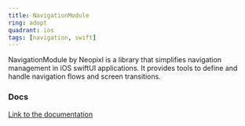 ```yaml
---
title: NavigationModule
ring: adopt
quadrant: ios
tags: [navigation, swift]
---
```


NavigationModule by Neopixl is a library that simplifies navigation management in iOS swiftUI applications. It provides tools to define and handle navigation flows and screen transitions.

### Docs

[Link to the documentation](https://git.smile.fr/neopixl/r-and-d/navigationmodule)
